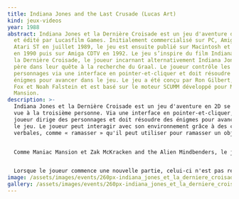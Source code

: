 ```yaml
---
title: Indiana Jones and the Last Crusade (Lucas Art)
kind: jeux-videos
year: 1988
abstract: Indiana Jones et la Dernière Croisade est un jeu d'aventure développé
  et édité par Lucasfilm Games. Initialement commercialisé sur PC, Amiga et
  Atari ST en juillet 1989, le jeu est ensuite publié sur Macintosh et FM Towns
  en 1990 puis sur Amiga CDTV en 1992. Le jeu s’inspire du film Indiana Jones et
  la Dernière Croisade, le joueur incarnant alternativement Indiana Jones et son
  père dans leur quête à la recherche du Graal. Le joueur contrôle les
  personnages via une interface en pointer-et-cliquer et doit résoudre des
  énigmes pour avancer dans le jeu. Le jeu a été conçu par Ron Gilbert, David
  Fox et Noah Falstein et est basé sur le moteur SCUMM développé pour Maniac
  Mansion.
description: >-
  Indiana Jones et la Dernière Croisade est un jeu d'aventure en 2D se jouant en
  vue à la troisième personne. Via une interface en pointer-et-cliquer, le
  joueur dirige des personnages et doit résoudre des énigmes pour avancer dans
  le jeu. Le joueur peut interagir avec son environnement grâce à des commandes
  verbales, comme « ramasser » qu'il peut utiliser pour ramasser un objet. 


  Comme Maniac Mansion et Zak McKracken and the Alien Mindbenders, le jeu utilise le moteur SCUMM auquel les développeurs ont apporté un certain nombre d'amélioration. C'est ainsi le premier jeu basé sur ce moteur à inclure les commandes « regarder » et « parler à ». Ce dernier permet de lancer une discussion avec un personnage lors de laquelle le joueur peut choisir entre plusieurs répliques. Le studio réutilisera ensuite ce système dans la plupart de ses jeux d'aventure, incluant entre autres The Secret of Monkey Island. Le jeu inclus également un système de point, appelés score de QI, similaire à celui de certains jeux d'aventure de Sierra On-Line. Ce score augmente au fur et à mesure que le joueur résout des puzzles. 


  Lorsque le joueur commence une nouvelle partie, celui-ci n'est pas remis à zéro et le seul moyen de l'augmenter, et d'atteindre le score maximal de 800 points, est alors de trouver des solutions alternatives aux différents puzzles du jeu. Il est en effet possible de finir le jeu de différentes façon. Enfin, le jeu inclus également des séquences basées sur une interface différente, incluant des séquences de combats et une séquence de vol en biplan.
image: /assets/images/events/260px-indiana_jones_et_la_derniere_croisade_logo.png
gallery: /assets/images/events/260px-indiana_jones_et_la_derniere_croisade_logo.png
---
```

